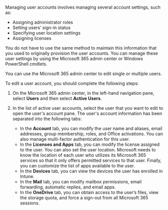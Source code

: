 Managing user accounts involves managing several account settings, such as:

 *  Assigning administrator roles
 *  Setting users’ sign-in status
 *  Specifying user location settings
 *  Assigning licenses

You do not have to use the same method to maintain this information that you used to originally provision the user accounts. You can manage these user settings by using the Microsoft 365 admin center or Windows PowerShell cmdlets.

You can use the Microsoft 365 admin center to edit single or multiple users.

To edit a user account, you should complete the following steps:

1.  On the Microsoft 365 admin center, in the left-hand navigation pane, select **Users** and then select **Active Users**.
2.  In the list of active user accounts, select the user that you want to edit to open the user's account pane. The user's account information has been separated into the following tabs:
    
     *  In the **Account** tab, you can modify the user name and aliases, email addresses, group membership, roles, and Office activations. You can also manage multi-factor authentication for this user.
     *  In the **Licenses and Apps** tab, you can modify the license assigned to the user. You can also set the user location. Microsoft needs to know the location of each user who utilizes its Microsoft 365 services so that it only offers permitted services to that user. Finally, you can customize the list of apps available to the user.
     *  In the **Devices** tab, you can view the devices the user has enrolled in Intune.
     *  In the **Mail** tab, you can modify mailbox permissions, email forwarding, automatic replies, and email apps.
     *  In the **OneDrive** tab, you can obtain access to the user’s files, view the storage quota, and force a sign-out from all Microsoft 365 sessions.
